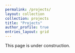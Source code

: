 ```yaml
---
permalink: /projects/
layout: collection
collection: projects
title: "Projects"
author_profile: true
entries_layout: grid
---
```


<!--
title: Portfolio
layout: collection
permalink: /portfolio/
collection: portfolio
entries_layout: grid
classes: wide
-->

This page is under construction.
